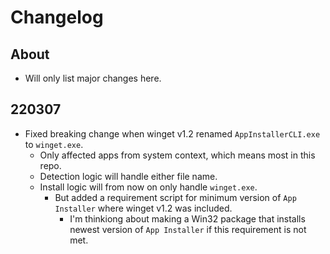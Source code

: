 # Changelog
## About
* Will only list major changes here.

## 220307
* Fixed breaking change when winget v1.2 renamed ```AppInstallerCLI.exe``` to ```winget.exe```.
  * Only affected apps from system context, which means most in this repo.
  * Detection logic will handle either file name.
  * Install logic will from now on only handle ```winget.exe```.
    * But added a requirement script for minimum version of ```App Installer``` where winget v1.2 was included.
	  * I'm thinkiong about making a Win32 package that installs newest version of ```App Installer``` if this requirement is not met.
